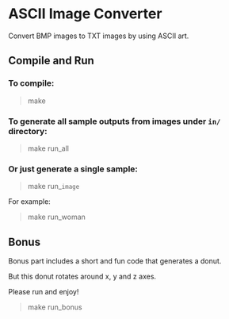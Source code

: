 # ASCII Image Converter

Convert BMP images to TXT images by using ASCII art.

## Compile and Run

<h3>To compile:</h3>

> make

<h3>To generate all sample outputs from images under <code>in/</code> directory:</h3>

> make run_all

<h3>Or just generate a single sample:</h3>

> make run_<code>image</code>

For example:

> make run_woman

## Bonus

Bonus part includes a short and fun code that generates a donut.

But this donut rotates around x, y and z axes.  

Please run and enjoy!

> make run_bonus

